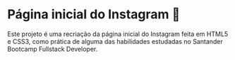 # Página inicial do Instagram :camera_flash:

Este projeto é uma recriação da página inicial do Instagram feita em HTML5 e CSS3, como prática de alguma das habilidades estudadas no Santander Bootcamp Fullstack Developer.
